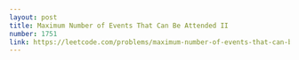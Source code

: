 ```yaml
---
layout: post
title: Maximum Number of Events That Can Be Attended II
number: 1751
link: https://leetcode.com/problems/maximum-number-of-events-that-can-be-attended-ii
---
```

